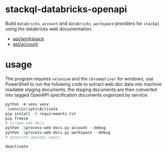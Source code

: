 # stackql-databricks-openapi

Build `databricks_account` and `databricks_workspace` providers for `stackql` using the databricks web documentation:  

- [api/workspace](https://docs.databricks.com/api/workspace/introduction)
- [api/account](https://docs.databricks.com/api/account/introduction)

# usage

The program requires `selenium` and the `chromedriver` for windows, use PowerShell to run the following code to extract web doc data into machine readable staging documents, the staging documents are then converted into tagged OpenAPI specification documents organized by service:

```powershell
python -m venv venv
.\venv\Scripts\Activate
pip install -r requirements.txt
pip freeze
# scrape web docs
python .\process-web-docs.py account --debug
python .\process-web-docs.py workspace --debug
# generate openapi specs

deactivate
```




